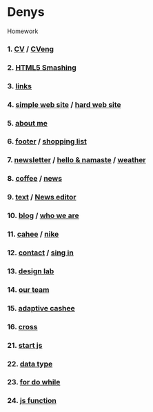 # Denys
Homework

### 1. [CV](https://straus94.github.io/cv-beetroot/) / [CVeng](https://straus94.github.io/cv-beetroot/indexEng.html)  
### 2. [HTML5 Smashing](https://straus94.github.io/home-task/)  
### 3. [links](https://straus94.github.io/list-and-link/)  
### 4. [simple web site](https://straus94.github.io/hometask-4-simple/) / [hard web site](https://straus94.github.io/home-task-4-hard/)  
### 5. [about me](https://straus94.github.io/home-5-about-me/)  
### 6. [footer](https://straus94.github.io/home-5-footer/) / [shopping list](https://straus94.github.io/home-6-shopping-list/)
### 7. [newsletter](https://straus94.github.io/class-7-newsletter/) / [hello & namaste](https://straus94.github.io/home-7-hello-hamaste/) / [weather](https://straus94.github.io/home-7-weather/)
### 8. [coffee](https://straus94.github.io/home-8-coffee/) / [news](https://straus94.github.io/home-8-news/)
### 9. [text](https://straus94.github.io/home-9-text/) / [News editor](https://straus94.github.io/home-9-news-editor/)
### 10. [blog](https://straus94.github.io/home-10-blog/) / [who we are](https://straus94.github.io/home-10-whoweare/)
### 11. [cahee](https://straus94.github.io/home-11-cahee/) / [nike](https://straus94.github.io/test-repo-nike/)
### 12. [contact](https://straus94.github.io/home-12-contact/) / [sing in](https://straus94.github.io/home-12-sing-in/)
### 13. [design lab](https://straus94.github.io/home-13/)
### 14. [our team](https://straus94.github.io/home-14-our-team/)
### 15. [adaptive cashee](https://straus94.github.io/home-15-adaptive/)
### 16. [cross](https://straus94.github.io/home-cross/)
### 21. [start js](https://straus94.github.io/home-21/)
### 22. [data type](https://straus94.github.io/home-js-22/)
### 23. [for do while](https://straus94.github.io/home-24-js/)
### 24. [js function](https://straus94.github.io/home-25-func/)
